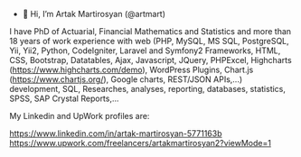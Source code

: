 - 👋 Hi, I’m Artak Martirosyan (@artmart)

I have PhD of Actuarial, Financial Mathematics and Statistics and more than 18 years of work experience with 
web (PHP, MySQL, MS SQL, PostgreSQL, Yii, Yii2, Python, CodeIgniter, Laravel and Symfony2 Frameworks, HTML, CSS, Bootstrap, Datatables, 
Ajax, Javascript, JQuery, PHPExcel, Highcharts (https://www.highcharts.com/demo), WordPress Plugins, Chart.js (https://www.chartjs.org/), 
Google charts, REST/JSON APIs,...) development, SQL, Researches, analyses, reporting, databases, statistics, SPSS, SAP Crystal Reports,...

My Linkedin and UpWork profiles are:

https://www.linkedin.com/in/artak-martirosyan-5771163b
https://www.upwork.com/freelancers/artakmartirosyan2?viewMode=1 
